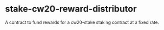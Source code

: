 # stake-cw20-reward-distributor

A contract to fund rewards for a cw20-stake staking contract at a fixed rate. 
